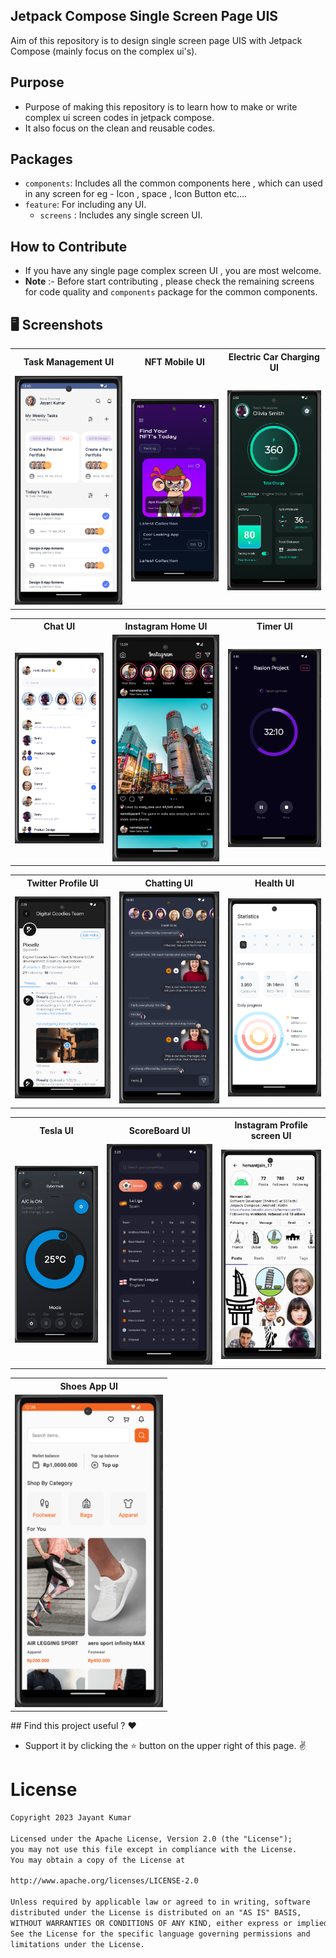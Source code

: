 ## Jetpack Compose Single Screen Page UIS

<p> Aim of this repository is to design single screen page UIS with Jetpack Compose (mainly focus on the complex ui's).</p>

## Purpose

- Purpose of making this repository is to learn how to make or write complex ui screen codes in
  jetpack compose.
- It also focus on the clean and reusable codes.

 ## Packages

- `components`: Includes all the common components here , which can used in any screen for eg - Icon , space , Icon Button etc....
- `feature`: For including any UI.
    - `screens` : Includes any single screen UI.

## How to Contribute

- If you have any single page complex screen UI , you are most welcome.
- **Note** :- Before start contributing , please check the remaining screens for code quality and `components` package for the common components.

## 🖥️ Screenshots

<table style="width:100%">
  <tr>
    <th>Task Management UI</th>
    <th>NFT Mobile UI</th>
    <th>Electric Car Charging UI</th>
  </tr>
  <tr>
    <td><img src="screenshots/taskManagement.png" alt="task_management"/></td>
    <td><img src="screenshots/NFT.png"  alt="nft_mobile"/></td>
    <td><img src="screenshots/electric_car.png"  alt="electric+_car"/></td>
  </tr>
</table>
<table style="width:100%">
  <tr>
    <th>Chat UI</th>
   <th>Instagram Home UI</th>
   <th>Timer UI</th>
  </tr>
  <tr>
    <td><img src="screenshots/chat.png" alt="chat_ui"/></td>
    <td><img src="screenshots/instagram.png"  alt="insta_ui"/></td>
   <td><img src="screenshots/Timer.png" alt="timer_ui"/></td>
  </tr>
</table>

<table style="width:100%">
  <tr>
    <th>Twitter Profile UI</th>
    <th>Chatting UI</th>
    <th>Health UI</th>
  </tr>
  <tr>
    <td><img src="screenshots/twitter_profile.png" alt="twitter_profile_ui"/></td>
    <td><img src="screenshots/chatting.png" alt="chatting_ui"/></td>
    <td><img src="screenshots/health_ui.png" alt="health_ui"/></td>
  </tr>
</table>

<table style="width:100%">
  <tr>
    <th>Tesla UI</th>
    <th>ScoreBoard UI</th>
    <th>Instagram Profile screen UI</th>
  </tr>
  <tr>
    <td><img src="screenshots/tesla_ui.png"  alt="tesla_ui"/></td>
    <td><img src="screenshots/scoreboard_ui.png"  alt="scoreboard_ui"/></td>
    <td><img src="screenshots/insta_profile.png"  alt="scoreboard_ui"/></td>
  </tr>
</table>

<table style="width:100%">
  <tr>
    <th>Shoes App UI</th>
  </tr>
  <tr>
    <td><img src="screenshots/shoes_app.png" height="500" alt="shoes_ui"/></td>
  </tr>
</table>
## Find this project useful ? ❤️

- Support it by clicking the ⭐️ button on the upper right of this page. ✌️

# License

```markdown
Copyright 2023 Jayant Kumar

Licensed under the Apache License, Version 2.0 (the "License");
you may not use this file except in compliance with the License.
You may obtain a copy of the License at

http://www.apache.org/licenses/LICENSE-2.0

Unless required by applicable law or agreed to in writing, software
distributed under the License is distributed on an "AS IS" BASIS,
WITHOUT WARRANTIES OR CONDITIONS OF ANY KIND, either express or implied.
See the License for the specific language governing permissions and
limitations under the License.
```
